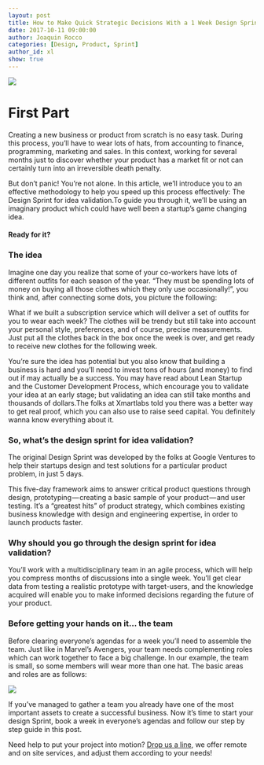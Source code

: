 ```yaml
---
layout: post
title: How to Make Quick Strategic Decisions With a 1 Week Design Sprint. Part 1
date: 2017-10-11 09:00:00
author: Joaquin Rocco
categories: [Design, Product, Sprint]
author_id: xl
show: true
---
```


<img src="/images/sprint1/cover.jpg"/>

# First Part

Creating a new business or product from scratch is no easy task. During this process, you’ll have to wear lots of hats, from accounting to finance, programming, marketing and sales. In this context, working for several months just to discover whether your product has a market fit or not can certainly turn into an irreversible death penalty.

But don’t panic! You’re not alone. In this article, we’ll introduce you to an effective methodology to help you speed up this process effectively: The Design Sprint for idea validation.To guide you through it, we’ll be using an imaginary product which could have well been a startup’s game changing idea.

#### Ready for it?

### The idea

Imagine one day you realize that some of your co-workers have lots of different outfits for each season of the year. “They must be spending lots of money on buying all those clothes which they only use occasionally!”, you think and, after connecting some dots, you picture the following:

What if we built a subscription service which will deliver a set of outfits for you to wear each week? The clothes will be trendy but still take into account your personal style, preferences, and of course, precise measurements. Just put all the clothes back in the box once the week is over, and get ready to receive new clothes for the following week.

You’re sure the idea has potential but you also know that building a business is hard and you’ll need to invest tons of hours (and money) to find out if may actually be a success. You may have read about Lean Startup and the Customer Development Process, which encourage you to validate your idea at an early stage; but validating an idea can still take months and thousands of dollars.The folks at Xmartlabs told you there was a better way to get real proof, which you can also use to raise seed capital. You definitely wanna know everything about it.

### So, what’s the design sprint for idea validation?

The original Design Sprint was developed by the folks at Google Ventures to help their startups design and test solutions for a particular product problem, in just 5 days.

This five-day framework aims to answer critical product questions through design, prototyping — creating a basic sample of your product — and user testing. It’s a “greatest hits” of product strategy, which combines existing business knowledge with design and engineering expertise, in order to launch products faster.

### Why should you go through the design sprint for idea validation?

You’ll work with a multidisciplinary team in an agile process, which will help you compress months of discussions into a single week. You’ll get clear data from testing a realistic prototype with target-users, and the knowledge acquired will enable you to make informed decisions regarding the future of your product.

### Before getting your hands on it… the team

Before clearing everyone’s agendas for a week you’ll need to assemble the team. Just like in Marvel’s Avengers, your team needs complementing roles which can work together to face a big challenge. In our example, the team is small, so some members will wear more than one hat. The basic areas and roles are as follows:

<img src="/images/sprint1/team.jpg"/>

If you’ve managed to gather a team you already have one of the most important assets to create a successful business. Now it’s time to start your design Sprint, book a week in everyone’s agendas and follow our step by step guide in this post.

Need help to put your project into motion? [Drop us a line](https://xmartlabs.com/contact), we offer remote and on site services, and adjust them according to your needs!
